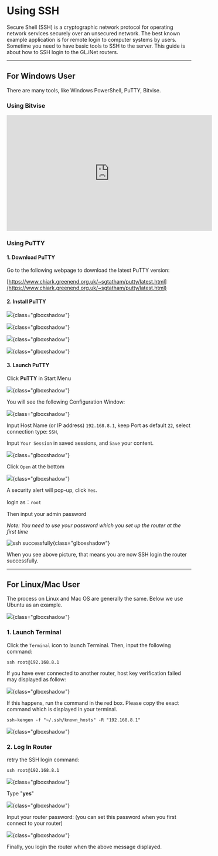 # Using SSH

Secure Shell (SSH) is a cryptographic network protocol for operating network services securely over an unsecured network. The best known example application is for remote login to computer systems by users. Sometime you need to have basic tools to SSH to the server. This guide is about how to SSH login to the GL.iNet routers.

---

## For Windows User

There are many tools, like Windows PowerShell, PuTTY, Bitvise.

### Using Bitvise

<iframe width="560" height="315" src="https://www.youtube.com/embed/7yVd5UkKJ74" title="YouTube video player" frameborder="0" allow="accelerometer; autoplay; clipboard-write; encrypted-media; gyroscope; picture-in-picture" allowfullscreen></iframe>

### Using PuTTY

#### 1. Download PuTTY

Go to the following webpage to download the latest PuTTY version:

[https://www.chiark.greenend.org.uk/~sgtatham/putty/latest.html](https://www.chiark.greenend.org.uk/~sgtatham/putty/latest.html)

#### 2. Install PuTTY

![](https://static.gl-inet.com/docs/en/2.x/app/src/ssh/PuTTY-Install-1.png){class="glboxshadow"}

![](https://static.gl-inet.com/docs/en/2.x/app/src/ssh/PuTTY-Install-2.png){class="glboxshadow"}

![](https://static.gl-inet.com/docs/en/2.x/app/src/ssh/PuTTY-Install-3.png){class="glboxshadow"}

![](https://static.gl-inet.com/docs/en/2.x/app/src/ssh/PuTTY-Install-4.png){class="glboxshadow"}

#### 3. Launch PuTTY 

Click **PuTTY** in Start Menu 

![](https://static.gl-inet.com/docs/en/2.x/app/src/ssh/1522164842915.png){class="glboxshadow"}

You will see the following Configuration Window: 

![](https://static.gl-inet.com/docs/en/2.x/app/src/ssh/Setup-PuTTY-1.png){class="glboxshadow"}

Input Host Name (or IP address) `192.168.8.1`, keep Port as default `22`, select connection type: `SSH`,

Input `Your Session` in saved sessions, and `Save` your content.

![](https://static.gl-inet.com/docs/en/2.x/app/src/ssh/Setup-PuTTY-2.png){class="glboxshadow"}

Click `Open` at the bottom

![](https://static.gl-inet.com/docs/en/2.x/app/src/ssh/Setup-PuTTY-3.png){class="glboxshadow"}

A security alert will pop-up, click `Yes`.

login as：`root`

Then input your admin password 

*Note: You need to use your password which you set up the router at the first time*

![ssh successfully](https://static.gl-inet.com/docs/en/3/tutorials/ssh/ar750s_ssh_successfully.jpg){class="glboxshadow"}

When you see above picture, that means you are now SSH login the router successfully.  

---

## For Linux/Mac User

The process on Linux and Mac OS are generally the same. Below we use Ubuntu as an example.

![](https://static.gl-inet.com/docs/en/2.x/app/src/ssh/Ubuntu-Login.png){class="glboxshadow"}

### 1. Launch Terminal

Click the `Terminal` icon to launch Terminal. Then, input the following command: 

`ssh root@192.168.8.1` 

If you have ever connected to another router, host key verification failed may displayed as follow:

![](https://static.gl-inet.com/docs/en/2.x/app/src/ssh/remove-ssh-keygen.png){class="glboxshadow"}

If this happens, run the command in the red box. Please copy the exact command which is displayed in your terminal.

`ssh-kengen -f "~/.ssh/known_hosts" -R "192.168.8.1"`

![](https://static.gl-inet.com/docs/en/2.x/app/src/ssh/Removed-Host-keygen.png){class="glboxshadow"}

### 2. Log In Router

retry the SSH login command: 

`ssh root@192.168.8.1` 

![](https://static.gl-inet.com/docs/en/2.x/app/src/ssh/Ubuntu-sshin-router-1.png){class="glboxshadow"}

Type "**yes**"

![](https://static.gl-inet.com/docs/en/2.x/app/src/ssh/Ubuntu-sshin-router-2.png){class="glboxshadow"}

Input your router password: (you can set this password when you first connect to your router)

![](https://static.gl-inet.com/docs/en/2.x/app/src/ssh/1522205896331.png){class="glboxshadow"}

Finally, you login the router when the above message displayed.
